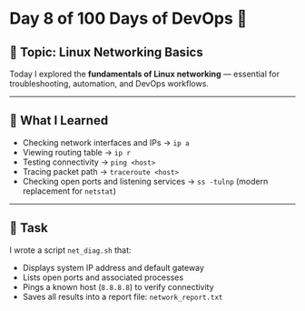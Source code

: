 # Day 8 of 100 Days of DevOps 🚀

## 📌 Topic: Linux Networking Basics

Today I explored the **fundamentals of Linux networking** — essential for troubleshooting, automation, and DevOps workflows.

---

## 🔹 What I Learned
- Checking network interfaces and IPs → `ip a`
- Viewing routing table → `ip r`
- Testing connectivity → `ping <host>`
- Tracing packet path → `traceroute <host>`
- Checking open ports and listening services → `ss -tulnp` (modern replacement for `netstat`)

---

## 🔹 Task
I wrote a script `net_diag.sh` that:
- Displays system IP address and default gateway
- Lists open ports and associated processes
- Pings a known host (`8.8.8.8`) to verify connectivity
- Saves all results into a report file: `network_report.txt`
